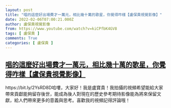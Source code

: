 ```yaml
---
layout: post
title: "唱的這麼好出場費才一萬元，相比幾十萬的歌星，你覺得咋樣【盧保貴視覺影像】"
date: 2022-02-06T07:00:21.000Z
author: 盧保貴視覺影像
from: https://www.youtube.com/watch?v=kiCPfbK4GV8
tags: [ 盧保貴 ]
comments: True
categories: [ 盧保貴 ]
---
```

<!--1644130821000-->
[唱的這麼好出場費才一萬元，相比幾十萬的歌星，你覺得咋樣【盧保貴視覺影像】](https://www.youtube.com/watch?v=kiCPfbK4GV8)
------

<div>
https://bit.ly/2YsRD8D哈嘍，大家好！我是盧寶貴！我拍攝的視頻希望能給大家帶來貢獻能夠留存後世，能成為後人對現在的歷史參考期待影像能為將來保留文獻，給人們帶來更多的意義與思考。喜歡我的視頻記得評論哦！
</div>
